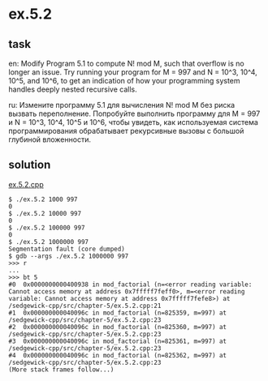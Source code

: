 # ex.5.2

## task

en: Modify Program 5.1 to compute N! mod M, such that overflow is no
longer an issue. Try running your program for M = 997 and N = 10^3,
10^4, 10^5, and 10^6, to get an indication of how your programming
system handles deeply nested recursive calls.

ru: Измените программу 5.1 для вычисления N! mod M без риска вызвать
переполнение. Попробуйте выполнить программу для М = 997 и N = 10^3,
10^4, 10^5 и 10^6, чтобы увидеть, как используемая система
программирования обрабатывает рекурсивные вызовы с большой глубиной
вложенности.

## solution

[ex.5.2.cpp](./ex.5.2.cpp)

```
$ ./ex.5.2 1000 997
0
$ ./ex.5.2 10000 997
0
$ ./ex.5.2 100000 997
0
$ ./ex.5.2 1000000 997
Segmentation fault (core dumped)
$ gdb --args ./ex.5.2 1000000 997
>>> r
...
>>> bt 5
#0  0x0000000000400938 in mod_factorial (n=<error reading variable: Cannot access memory at address 0x7fffff7feff0>, m=<error reading variable: Cannot access memory at address 0x7fffff7fefe8>) at /sedgewick-cpp/src/chapter-5/ex.5.2.cpp:21
#1  0x000000000040096c in mod_factorial (n=825359, m=997) at /sedgewick-cpp/src/chapter-5/ex.5.2.cpp:23
#2  0x000000000040096c in mod_factorial (n=825360, m=997) at /sedgewick-cpp/src/chapter-5/ex.5.2.cpp:23
#3  0x000000000040096c in mod_factorial (n=825361, m=997) at /sedgewick-cpp/src/chapter-5/ex.5.2.cpp:23
#4  0x000000000040096c in mod_factorial (n=825362, m=997) at /sedgewick-cpp/src/chapter-5/ex.5.2.cpp:23
(More stack frames follow...)
```
